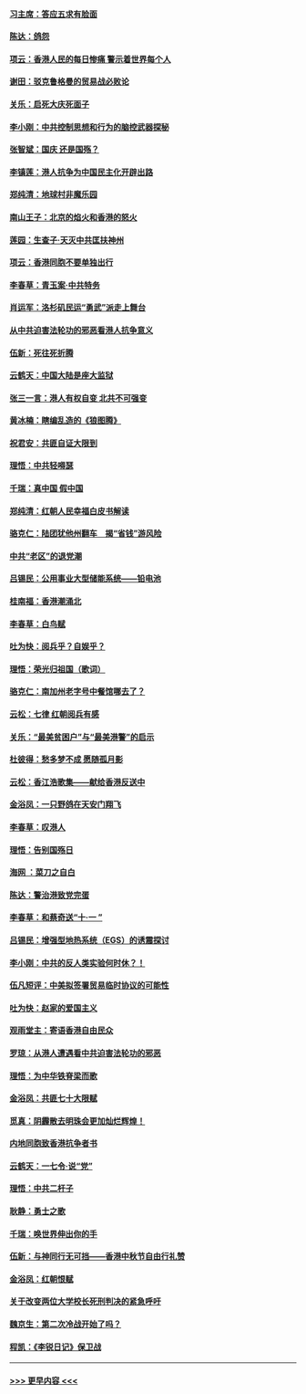 #### [习主席：答应五求有脸面](../pages/nsc993/n11563953.md?t=10030155) 
#### [陈达：鸽怨](../pages/nsc993/n11561879.md?t=10030155) 
#### [项云：香港人民的每日惨痛  警示着世界每个人](../pages/nsc993/n11559273.md?t=10030155) 
#### [谢田：驳克鲁格曼的贸易战必败论](../pages/nsc993/n11555840.md?t=10030155) 
#### [关乐：启死大庆死面子](../pages/nsc993/n11556823.md?t=10030155) 
#### [李小刚：中共控制思想和行为的脑控武器探秘](../pages/nsc993/n11556776.md?t=10030155) 
#### [张智斌：国庆  还是国殇？](../pages/nsc993/n11556617.md?t=10030155) 
#### [李镇莲：港人抗争为中国民主化开辟出路](../pages/nsc993/n11556570.md?t=10030155) 
#### [郑纯清：地球村非魔乐园](../pages/nsc993/n11555415.md?t=10030155) 
#### [南山王子：北京的焰火和香港的怒火](../pages/nsc993/n11555318.md?t=10030155) 
#### [莲园：生查子·天灭中共匡扶神州](../pages/nsc993/n11555302.md?t=10030155) 
#### [项云：香港同胞不要单独出行](../pages/nsc993/n11555276.md?t=10030155) 
#### [李春草：青玉案‧中共特务](../pages/nsc993/n11552356.md?t=10030155) 
#### [肖运军：洛杉矶民运“勇武”派走上舞台](../pages/nsc993/n11551595.md?t=10030155) 
#### [从中共迫害法轮功的邪恶看港人抗争意义](../pages/nsc993/n11540858.md?t=10030155) 
#### [伍新：死往死折腾](../pages/nsc993/n11550174.md?t=10030155) 
#### [云鹤天：中国大陆是座大监狱](../pages/nsc993/n11550155.md?t=10030155) 
#### [张三一言：港人有权自变 北共不可强变](../pages/nsc993/n11550132.md?t=10030155) 
#### [黄冰楠：瞎编乱造的《狼图腾》](../pages/nsc993/n11550082.md?t=10030155) 
#### [祝君安：共匪自证大限到](../pages/nsc993/n11550041.md?t=10030155) 
#### [理悟：中共轻嘚瑟](../pages/nsc993/n11547978.md?t=10030155) 
#### [千瑞：真中国 假中国](../pages/nsc993/n11547865.md?t=10030155) 
#### [郑纯清：红朝人民幸福白皮书解读](../pages/nsc993/n11547499.md?t=10030155) 
#### [骆克仁：陆团犹他州翻车　揭“省钱”游风险](../pages/nsc993/n11546977.md?t=10030155) 
#### [中共“老区”的退党潮](../pages/nsc993/n11545995.md?t=10030155) 
#### [吕锡民：公用事业大型储能系统——铅电池](../pages/nsc993/n11545701.md?t=10030155) 
#### [桂南福：香港潮涌北](../pages/nsc993/n11545682.md?t=10030155) 
#### [李春草：白鸟赋](../pages/nsc993/n11545663.md?t=10030155) 
#### [吐为快：阅兵乎？自娱乎？](../pages/nsc993/n11545625.md?t=10030155) 
#### [理悟：荣光归祖国（歌词）](../pages/nsc993/n11545616.md?t=10030155) 
#### [骆克仁：南加州老字号中餐馆哪去了？](../pages/nsc993/n11545120.md?t=10030155) 
#### [云松：七律 红朝阅兵有感](../pages/nsc993/n11542394.md?t=10030155) 
#### [关乐：“最美贫困户”与“最美港警”的启示](../pages/nsc993/n11542252.md?t=10030155) 
#### [杜彼得：愁多梦不成 愿随孤月影](../pages/nsc993/n11540296.md?t=10030155) 
#### [云松：香江浩歌集——献给香港反送中](../pages/nsc993/n11540149.md?t=10030155) 
#### [金浴凤：一只野鸽在天安门翔飞](../pages/nsc993/n11540280.md?t=10030155) 
#### [李春草：叹港人](../pages/nsc993/n11540119.md?t=10030155) 
#### [理悟：告别国殇日](../pages/nsc993/n11539610.md?t=10030155) 
#### [海网 ：菜刀之自白](../pages/nsc993/n11539597.md?t=10030155) 
#### [陈达：警治港致党完蛋](../pages/nsc993/n11538127.md?t=10030155) 
#### [李春草：和蔡奇送“十·一 ”](../pages/nsc993/n11537810.md?t=10030155) 
#### [吕锡民：增强型地热系统（EGS）的诱震探讨](../pages/nsc993/n11537765.md?t=10030155) 
#### [李小刚：中共的反人类实验何时休？！](../pages/nsc993/n11537669.md?t=10030155) 
#### [伍凡短评：中美拟签署贸易临时协议的可能性](../pages/nsc993/n11536773.md?t=10030155) 
#### [吐为快：赵家的爱国主义](../pages/nsc993/n11536750.md?t=10030155) 
#### [观雨堂主：寄语香港自由民众](../pages/nsc993/n11536735.md?t=10030155) 
#### [罗琼：从港人遭遇看中共迫害法轮功的邪恶](../pages/nsc993/n11507862.md?t=10030155) 
#### [理悟：为中华铁脊梁而歌](../pages/nsc993/n11534458.md?t=10030155) 
#### [金浴凤：共匪七十大限赋](../pages/nsc993/n11534434.md?t=10030155) 
#### [觅真：阴霾散去明珠会更加灿烂辉煌！](../pages/nsc993/n11531858.md?t=10030155) 
#### [内地同胞致香港抗争者书](../pages/nsc993/n11531645.md?t=10030155) 
#### [云鹤天：一七令‧说“党”](../pages/nsc993/n11529099.md?t=10030155) 
#### [理悟：中共二杆子](../pages/nsc993/n11529046.md?t=10030155) 
#### [耿静：勇士之歌](../pages/nsc993/n11527562.md?t=10030155) 
#### [千瑞：唤世界伸出你的手](../pages/nsc993/n11526942.md?t=10030155) 
#### [伍新：与神同行无可挡——香港中秋节自由行礼赞](../pages/nsc993/n11526801.md?t=10030155) 
#### [金浴凤：红朝恨赋](../pages/nsc993/n11524312.md?t=10030155) 
#### [关于改变两位大学校长死刑判决的紧急呼吁](../pages/nsc993/n11524103.md?t=10030155) 
#### [魏京生：第二次冷战开始了吗？](../pages/nsc993/n11524023.md?t=10030155) 
#### [程凯：《李锐日记》保卫战](../pages/nsc993/n11522922.md?t=10030155) 

----
#### [ >>> 更早内容 <<< ](../indexes/nsc993-earlier.md)
